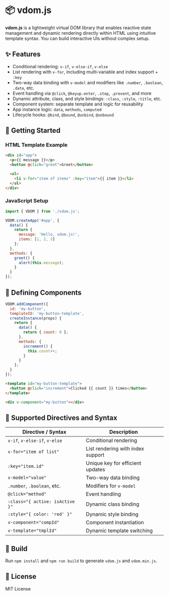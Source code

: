 # 📦 vdom.js

**vdom.js** is a lightweight virtual DOM library that enables reactive state management and dynamic rendering directly within HTML using intuitive template syntax. You can build interactive UIs without complex setup.

## ✨ Features

* Conditional rendering: `v-if`, `v-else-if`, `v-else`
* List rendering with `v-for`, including multi-variable and index support + `:key`
* Two-way data binding with `v-model` and modifiers like `.number`, `.boolean`, `.date`, etc.
* Event handling via `@click`, `@keyup.enter`, `.stop`, `.prevent`, and more
* Dynamic attribute, class, and style bindings: `:class`, `:style`, `:title`, etc.
* Component system: separate template and logic for reusability
* App instance logic: `data`, `methods`, `computed`
* Lifecycle hooks: `@bind`, `@bound`, `@unbind`, `@unbound`

## 🚀 Getting Started

### HTML Template Example

```html
<div id="app">
  <p>{{ message }}</p>
  <button @click="greet">Greet</button>

  <ul>
    <li v-for="item of items" :key="item">{{ item }}</li>
  </ul>
</div>
```

### JavaScript Setup

```javascript
import { VDOM } from './vdom.js';

VDOM.createApp('#app', {
  data() {
    return {
      message: 'Hello, vdom.js!',
      items: [1, 2, 3]
    };
  },
  methods: {
    greet() {
      alert(this.message);
    }
  }
});
```

## 🧩 Defining Components

```javascript
VDOM.addComponent({
  id: 'my-button',
  templateID: 'my-button-template',
  createInstance(props) {
    return {
      data() {
        return { count: 0 };
      },
      methods: {
        increment() {
          this.count++;
        }
      }
    };
  }
});
```

```html
<template id="my-button-template">
  <button @click="increment">Clicked {{ count }} times</button>
</template>

<div v-component="my-button"></div>
```

## 🔧 Supported Directives and Syntax

| Directive / Syntax              | Description                       |
| ------------------------------- | --------------------------------- |
| `v-if`, `v-else-if`, `v-else`   | Conditional rendering             |
| `v-for="item of list"`          | List rendering with index support |
| `:key="item.id"`                | Unique key for efficient updates  |
| `v-model="value"`               | Two-way data binding              |
| `.number`, `.boolean`, etc.     | Modifiers for `v-model`           |
| `@click="method"`               | Event handling                    |
| `:class="{ active: isActive }"` | Dynamic class binding             |
| `:style="{ color: 'red' }"`     | Dynamic style binding             |
| `v-component="compId"`          | Component instantiation           |
| `v-template="tmplId"`           | Dynamic template switching        |

## 🔨 Build

Run `npm install` and `npm run build` to generate `vdom.js` and `vdom.min.js`.

## 📜 License

MIT License
